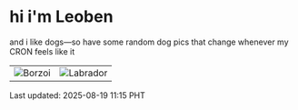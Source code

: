 # hi i'm Leoben

and i like dogs—so have some random dog pics that change whenever my CRON feels like it

|  |  |
|--------|----------|
| ![Borzoi](https://random-dog-vercel.vercel.app/api/random-borzoi?v=1755573301) | ![Labrador](https://random-dog-vercel.vercel.app/api/random-labrador?v=1755573301) |

Last updated: 2025-08-19 11:15 PHT
